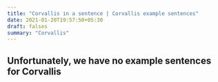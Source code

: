 ```yaml
---
title: "Corvallis in a sentence | Corvallis example sentences"
date: 2021-01-20T19:57:50+05:30
draft: falses
summary: "Corvallis"
---
```

## Unfortunately, we have no example sentences for Corvallis                 
